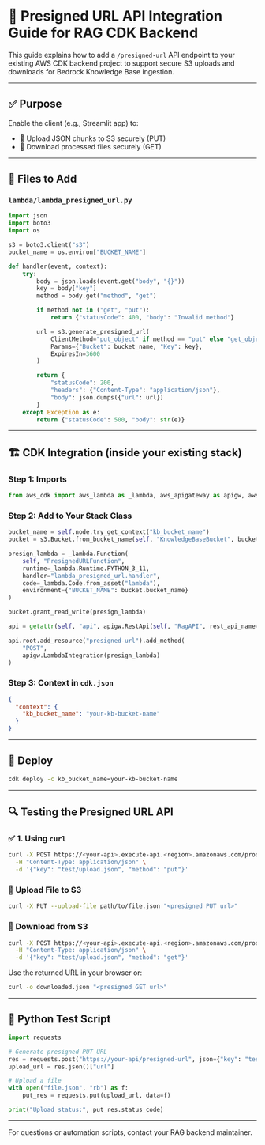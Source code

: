 # 📄 Presigned URL API Integration Guide for RAG CDK Backend

This guide explains how to add a `/presigned-url` API endpoint to your existing AWS CDK backend project to support secure S3 uploads and downloads for Bedrock Knowledge Base ingestion.

---

## ✅ Purpose

Enable the client (e.g., Streamlit app) to:
- 🔼 Upload JSON chunks to S3 securely (PUT)
- 🔽 Download processed files securely (GET)

---

## 📁 Files to Add

### `lambda/lambda_presigned_url.py`
```python
import json
import boto3
import os

s3 = boto3.client("s3")
bucket_name = os.environ["BUCKET_NAME"]

def handler(event, context):
    try:
        body = json.loads(event.get("body", "{}"))
        key = body["key"]
        method = body.get("method", "get")

        if method not in ("get", "put"):
            return {"statusCode": 400, "body": "Invalid method"}

        url = s3.generate_presigned_url(
            ClientMethod="put_object" if method == "put" else "get_object",
            Params={"Bucket": bucket_name, "Key": key},
            ExpiresIn=3600
        )

        return {
            "statusCode": 200,
            "headers": {"Content-Type": "application/json"},
            "body": json.dumps({"url": url})
        }
    except Exception as e:
        return {"statusCode": 500, "body": str(e)}
```

---

## 🏗️ CDK Integration (inside your existing stack)

### Step 1: Imports
```python
from aws_cdk import aws_lambda as _lambda, aws_apigateway as apigw, aws_s3 as s3
```

### Step 2: Add to Your Stack Class
```python
bucket_name = self.node.try_get_context("kb_bucket_name")
bucket = s3.Bucket.from_bucket_name(self, "KnowledgeBaseBucket", bucket_name)

presign_lambda = _lambda.Function(
    self, "PresignedURLFunction",
    runtime=_lambda.Runtime.PYTHON_3_11,
    handler="lambda_presigned_url.handler",
    code=_lambda.Code.from_asset("lambda"),
    environment={"BUCKET_NAME": bucket.bucket_name}
)

bucket.grant_read_write(presign_lambda)

api = getattr(self, "api", apigw.RestApi(self, "RagAPI", rest_api_name="RAG API"))

api.root.add_resource("presigned-url").add_method(
    "POST",
    apigw.LambdaIntegration(presign_lambda)
)
```

### Step 3: Context in `cdk.json`
```json
{
  "context": {
    "kb_bucket_name": "your-kb-bucket-name"
  }
}
```

---

## 🚀 Deploy
```bash
cdk deploy -c kb_bucket_name=your-kb-bucket-name
```

---

## 🔍 Testing the Presigned URL API

### ✅ 1. Using `curl`
```bash
curl -X POST https://<your-api>.execute-api.<region>.amazonaws.com/prod/presigned-url \
  -H "Content-Type: application/json" \
  -d '{"key": "test/upload.json", "method": "put"}'
```

### 🔼 Upload File to S3
```bash
curl -X PUT --upload-file path/to/file.json "<presigned PUT url>"
```

### 🔽 Download from S3
```bash
curl -X POST https://<your-api>.execute-api.<region>.amazonaws.com/prod/presigned-url \
  -H "Content-Type: application/json" \
  -d '{"key": "test/upload.json", "method": "get"}'
```

Use the returned URL in your browser or:
```bash
curl -o downloaded.json "<presigned GET url>"
```

---

## 🧪 Python Test Script
```python
import requests

# Generate presigned PUT URL
res = requests.post("https://your-api/presigned-url", json={"key": "test/file.json", "method": "put"})
upload_url = res.json()["url"]

# Upload a file
with open("file.json", "rb") as f:
    put_res = requests.put(upload_url, data=f)

print("Upload status:", put_res.status_code)
```

---

For questions or automation scripts, contact your RAG backend maintainer.
